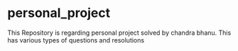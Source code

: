 # personal_project
This Repository is regarding personal project solved by chandra bhanu.
This has various types of questions and resolutions
